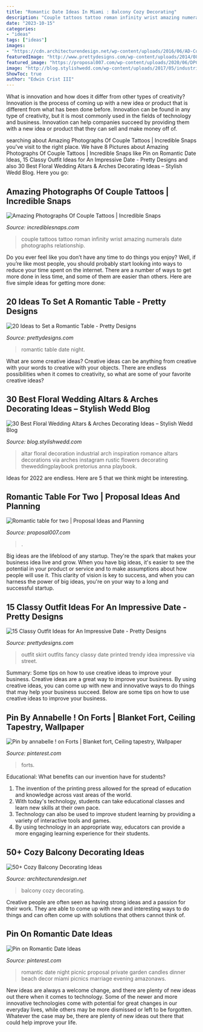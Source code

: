 ```yaml
---
title: "Romantic Date Ideas In Miami : Balcony Cozy Decorating"
description: "Couple tattoos tattoo roman infinity wrist amazing numerals date photographs relationship"
date: "2023-10-15"
categories:
- "ideas"
tags: ["ideas"]
images:
- "https://cdn.architecturendesign.net/wp-content/uploads/2016/06/AD-Cozy-Balcony-Decorating-Ideas-17.jpg"
featuredImage: "http://www.prettydesigns.com/wp-content/uploads/2014/08/Treny-Outfit-Idea-with-Printed-Skirt.jpg"
featured_image: "https://proposal007.com/wp-content/uploads/2020/06/DPC05446.jpg"
image: "http://blog.stylishwedd.com/wp-content/uploads/2017/05/industrial-romance-floral-wedding-inspiration.jpg"
ShowToc: true
author: "Edwin Crist III"
---
```



What is innovation and how does it differ from other types of creativity?
Innovation is the process of coming up with a new idea or product that is different from what has been done before. Innovation can be found in any type of creativity, but it is most commonly used in the fields of technology and business. Innovation can help companies succeed by providing them with a new idea or product that they can sell and make money off of.

	

		
searching about Amazing Photographs Of Couple Tattoos | Incredible Snaps you've visit to the right place. We have 8 Pictures about Amazing Photographs Of Couple Tattoos | Incredible Snaps like Pin on Romantic Date Ideas, 15 Classy Outfit Ideas for An Impressive Date - Pretty Designs and also 30 Best Floral Wedding Altars &amp; Arches Decorating Ideas – Stylish Wedd Blog. Here you go:
		
    
## Amazing Photographs Of Couple Tattoos | Incredible Snaps

<img loading=lazy src="http://www.incrediblesnaps.com/wp-content/uploads/2016/08/Couple-tattoo-love-infinity-with-the-date-in-Roman-numerals-on-wrist.jpg" onerror="this.onerror=null;this.src='https://tse2.mm.bing.net/th?id=OIP.ZgLor38N489c_LZNdaUACgHaJ4&amp;pid=15.1';" alt="Amazing Photographs Of Couple Tattoos | Incredible Snaps">

_Source: incrediblesnaps.com_

>couple tattoos tattoo roman infinity wrist amazing numerals date photographs relationship. 

	

Do you ever feel like you don’t have any time to do things you enjoy? Well, if you’re like most people, you should probably start looking into ways to reduce your time spent on the internet. There are a number of ways to get more done in less time, and some of them are easier than others. Here are five simple ideas for getting more done: 
    
## 20 Ideas To Set A Romantic Table - Pretty Designs

<img loading=lazy src="https://www.prettydesigns.com/wp-content/uploads/2015/08/20-ideas-to-set-a-romantic-table13.jpg" onerror="this.onerror=null;this.src='https://tse2.mm.bing.net/th?id=OIP.2IQ7SrVe--TlzsIdek4c3wHaLI&amp;pid=15.1';" alt="20 Ideas to Set a Romantic Table - Pretty Designs">

_Source: prettydesigns.com_

>romantic table date night. 

	

What are some creative ideas?
Creative ideas can be anything from creative with your words to creative with your objects. There are endless possibilities when it comes to creativity, so what are some of your favorite creative ideas?

    
## 30 Best Floral Wedding Altars &amp; Arches Decorating Ideas – Stylish Wedd Blog

<img loading=lazy src="http://blog.stylishwedd.com/wp-content/uploads/2017/05/industrial-romance-floral-wedding-inspiration.jpg" onerror="this.onerror=null;this.src='https://tse3.mm.bing.net/th?id=OIP.AJYpI9At3fE7V369gkn7ZAHaLH&amp;pid=15.1';" alt="30 Best Floral Wedding Altars &amp; Arches Decorating Ideas – Stylish Wedd Blog">

_Source: blog.stylishwedd.com_

>altar floral decoration industrial arch inspiration romance altars decorations via arches instagram rustic flowers decorating theweddingplaybook pretorius anna playbook. 

	

Ideas for 2022 are endless. Here are 5 that we think might be interesting. 

    
## Romantic Table For Two | Proposal Ideas And Planning

<img loading=lazy src="https://proposal007.com/wp-content/uploads/2020/06/DPC05446.jpg" onerror="this.onerror=null;this.src='https://tse2.mm.bing.net/th?id=OIP.KhNc1NuoZHlNl4NVFr0vEgHaLG&amp;pid=15.1';" alt="Romantic table for two | Proposal Ideas and Planning">

_Source: proposal007.com_

>. 

	

Big ideas are the lifeblood of any startup. They're the spark that makes your business idea live and grow. When you have big ideas, it's easier to see the potential in your product or service and to make assumptions about how people will use it. This clarity of vision is key to success, and when you can harness the power of big ideas, you're on your way to a long and successful startup.

    
## 15 Classy Outfit Ideas For An Impressive Date - Pretty Designs

<img loading=lazy src="http://www.prettydesigns.com/wp-content/uploads/2014/08/Treny-Outfit-Idea-with-Printed-Skirt.jpg" onerror="this.onerror=null;this.src='https://tse2.mm.bing.net/th?id=OIP.kF4jD1N9H-06qi1nNYzDxgHaLH&amp;pid=15.1';" alt="15 Classy Outfit Ideas for An Impressive Date - Pretty Designs">

_Source: prettydesigns.com_

>outfit skirt outfits fancy classy date printed trendy idea impressive via street. 

	

Summary: Some tips on how to use creative ideas to improve your business.
Creative ideas are a great way to improve your business. By using creative ideas, you can come up with new and innovative ways to do things that may help your business succeed. Below are some tips on how to use creative ideas to improve your business.

    
## Pin By Annabelle ! On Forts | Blanket Fort, Ceiling Tapestry, Wallpaper

<img loading=lazy src="https://i.pinimg.com/736x/1e/d8/45/1ed84507cfa3c931ceaa6a5886020eca.jpg" onerror="this.onerror=null;this.src='https://tse3.mm.bing.net/th?id=OIP.6QxkEArRzJUlC8r811yB2gHaE8&amp;pid=15.1';" alt="Pin by annabelle ! on Forts | Blanket fort, Ceiling tapestry, Wallpaper">

_Source: pinterest.com_

>forts. 

	

Educational: What benefits can our invention have for students?
1. The invention of the printing press allowed for the spread of education and knowledge across vast areas of the world.
2. With today's technology, students can take educational classes and learn new skills at their own pace.
3. Technology can also be used to improve student learning by providing a variety of interactive tools and games.
4. By using technology in an appropriate way, educators can provide a more engaging learning experience for their students.

    
## 50+ Cozy Balcony Decorating Ideas

<img loading=lazy src="https://cdn.architecturendesign.net/wp-content/uploads/2016/06/AD-Cozy-Balcony-Decorating-Ideas-17.jpg" onerror="this.onerror=null;this.src='https://tse2.mm.bing.net/th?id=OIP.pUdFRKV9O5BPNrFJg5fmWgHaKa&amp;pid=15.1';" alt="50+ Cozy Balcony Decorating Ideas">

_Source: architecturendesign.net_

>balcony cozy decorating. 

	

Creative people are often seen as having strong ideas and a passion for their work. They are able to come up with new and interesting ways to do things and can often come up with solutions that others cannot think of.

    
## Pin On Romantic Date Ideas

<img loading=lazy src="https://i.pinimg.com/736x/98/1a/66/981a668e05bbeb9febaeca3ee15f4ca3.jpg" onerror="this.onerror=null;this.src='https://tse3.mm.bing.net/th?id=OIP._zzsxShNA6uDfjezBl_70AHaLH&amp;pid=15.1';" alt="Pin on Romantic Date Ideas">

_Source: pinterest.com_

>romantic date night picnic proposal private garden candles dinner beach decor miami picnics marriage evening amazonaws. 

	

New ideas are always a welcome change, and there are plenty of new ideas out there when it comes to technology. Some of the newer and more innovative technologies come with potential for great changes in our everyday lives, while others may be more dismissed or left to be forgotten. Whatever the case may be, there are plenty of new ideas out there that could help improve your life.

